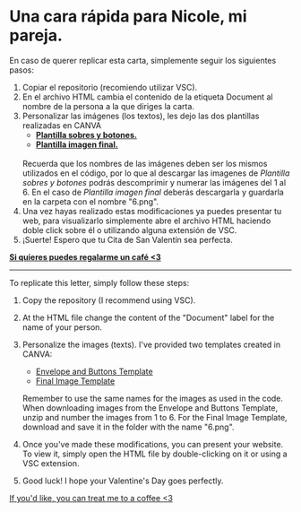 # Una cara rápida para Nicole, mi pareja.
En caso de querer replicar esta carta, simplemente seguir los siguientes pasos:

1. Copiar el repositorio (recomiendo utilizar VSC).
2. En el archivo HTML cambia el contenido de la etiqueta Document al nombre de la persona a la que diriges la carta.
3. Personalizar las imágenes (los textos), les dejo las dos plantillas realizadas en CANVA<br/>
   * <a href="https://www.canva.com/design/DAF8pkSSCi0/ajlFHWGNqqZs2MPgmqJH7g/view?utm_content=DAF8pkSSCi0&utm_campaign=designshare&utm_medium=link&utm_source=publishsharelink&mode=preview"><strong>Plantilla sobres y botones.</strong></a>
   * <a href="https://www.canva.com/design/DAF8p7BemD4/5PyjYN0XNkEMpm7KJj__Yw/view?utm_content=DAF8p7BemD4&utm_campaign=designshare&utm_medium=link&utm_source=publishsharelink&mode=preview"><strong>Plantilla imagen final.</strong></a>
   <br/>
   Recuerda que los nombres de las imágenes deben ser los mismos utilizados en el código, por lo que al descargar las imagenes de <em>Plantilla sobres y botones</em> podrás descomprimir y numerar las imágenes del 1 al 6. En el caso de <em>Plantilla imagen final</em> deberás descargarla y guardarla en la carpeta con el nombre "6.png".
4. Una vez hayas realizado estas modificaciones ya puedes presentar tu web, para visualizarlo simplemente abre el archivo HTML haciendo doble click sobre él o utilizando alguna extensión de VSC.
5. ¡Suerte! Espero que tu Cita de San Valentín sea perfecta.

<a href="https://regalameuncafe.com/jona"><strong>Si quieres puedes regalarme un café <3</strong></a>

---

To replicate this letter, simply follow these steps:

1. Copy the repository (I recommend using VSC).
2. At the HTML file change the content of the "Document" label for the name of your person.
3. Personalize the images (texts). I've provided two templates created in CANVA:  
   * [Envelope and Buttons Template](https://www.canva.com/design/DAF8pkSSCi0/ajlFHWGNqqZs2MPgmqJH7g/view?utm_content=DAF8pkSSCi0&utm_campaign=designshare&utm_medium=link&utm_source=publishsharelink&mode=preview)
   * [Final Image Template](https://www.canva.com/design/DAF8p7BemD4/5PyjYN0XNkEMpm7KJj__Yw/view?utm_content=DAF8p7BemD4&utm_campaign=designshare&utm_medium=link&utm_source=publishsharelink&mode=preview)  

   Remember to use the same names for the images as used in the code. When downloading images from the Envelope and Buttons Template, unzip and number the images from 1 to 6. For the Final Image Template, download and save it in the folder with the name "6.png".
4. Once you've made these modifications, you can present your website. To view it, simply open the HTML file by double-clicking on it or using a VSC extension.
5. Good luck! I hope your Valentine's Day goes perfectly.

[If you'd like, you can treat me to a coffee <3](https://regalameuncafe.com/jona)
